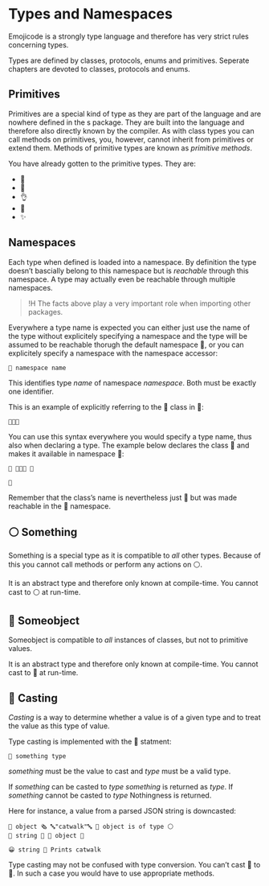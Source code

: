 # Types and Namespaces

Emojicode is a strongly type language and therefore has very strict rules
concerning types.

Types are defined by classes, protocols, enums and primitives. Seperate chapters
are devoted to classes, protocols and enums.

## Primitives

Primitives are a special kind of type as they are part of the language and are
nowhere defined in the s package. They are built into the language and therefore
also directly known by the compiler. As with class types you can call methods on
primitives, you, however, cannot inherit from primitives or extend them. Methods
of primitive types are known as *primitive methods*.

You have already gotten to the primitive types. They are:

- 🚂
- 🚀
- 👌
- 🔣
- ✨

## Namespaces

Each type when defined is loaded into a namespace. By definition the type
doesn’t bascially belong to this namespace but is *reachable* through this
namespace. A type may actually even be reachable through multiple namespaces.

>!H The facts above play a very important role when importing other packages.

Everywhere a type name is expected you can either just use the name of the type
without explicitely specifying a namespace and the type will be assumed to be
reachable thorugh the default namespace 🔴, or you can explicitely specify a
namespace with the namespace accessor:

```
🔶 namespace name
```

This identifies type *name* of namespace *namespace*. Both must be exactly one
identifier.

This is an example of explicitly referring to the 🔡 class in 🔴:

```
🔶🔴🔡
```

You can use this syntax everywhere you would specify a type name, thus also when
declaring a type. The example below declares the class 🎁 and makes it available
in namespace 🎅:

```
🐇 🔶🎅🎁 🍇

🍉
```

Remember that the class’s name is nevertheless just 🎁 but was made reachable
in the 🎅 namespace.

## ⚪ Something

Something is a special type as it is compatible to *all* other types. Because of
this you cannot call methods or perform any actions on ⚪.

It is an abstract type and therefore only known at compile-time. You cannot cast
to ⚪ at run-time.

## 🔵 Someobject

Someobject is compatible to *all* instances of classes, but not to primitive
values.

It is an abstract type and therefore only known at compile-time. You
cannot cast to 🔵 at run-time.

## 🔲 Casting

*Casting* is a way to determine whether a value is of a given type and to treat
the value as this type of value.

Type casting is implemented with the 🔲 statment:

```
🔲 something type
```

*something* must be the value to cast and *type* must be a valid type.

If *something* can be casted to *type* *something* is returned as *type*.
If *something* cannot be casted to *type* Nothingness is returned.

Here for instance, a value from a parsed JSON string is downcasted:

```
🍦 object 🗞 🔤"catwalk"🔤 👴 object is of type ⚪️
🍦 string 🍺 🔲 object 🔡

😀 string 👴 Prints catwalk
```

Type casting may not be confused with type conversion. You can’t cast 🚂 to
🚀. In such a case you would have to use appropriate methods.
